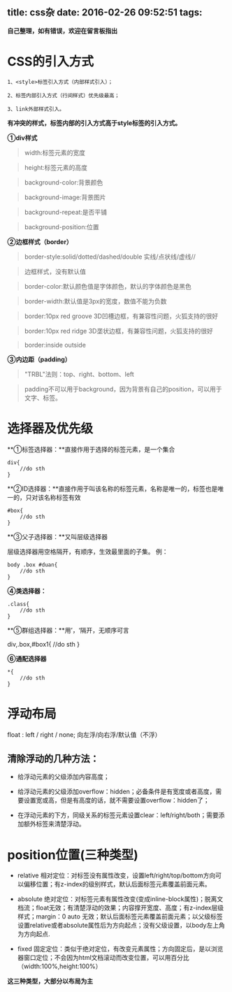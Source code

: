 title: css杂
date: 2016-02-26 09:52:51
tags:
---
**自己整理，如有错误，欢迎在留言板指出**

# CSS的引入方式


	1、<style>标签引入方式（内部样式引入）；

	2、标签内部引入方式（行间样式）优先级最高；

	3、link外部样式引入。

**有冲突的样式，标签内部的引入方式高于style标签的引入方式。**

<!-- more -->

**①div样式**

>width:标签元素的宽度

>height:标签元素的高度

>background-color:背景颜色

>background-image:背景图片

>background-repeat:是否平铺

>background-position:位置


**②边框样式（border）**

>border-style:solid/dotted/dashed/double 实线/点状线/虚线//

>边框样式，没有默认值

>border-color:默认颜色值是字体颜色，默认的字体颜色是黑色

>border-width:默认值是3px的宽度，数值不能为负数

>border:10px red groove 3D凹槽边框，有兼容性问题，火狐支持的很好

>border:10px red ridge 3D垄状边框，有兼容性问题，火狐支持的很好

>border:inside outside

**③内边距（padding）**

>"TRBL"法则：top、right、bottom、left

>padding不可以用于background，因为背景有自己的position，可以用于文字、标签。

# 选择器及优先级

**①标签选择器：**直接作用于选择的标签元素，是一个集合

	div{
		//do sth
	}

**②ID选择器：**直接作用于叫该名称的标签元素，名称是唯一的，标签也是唯一的，只对该名称标签有效

	#box{
		//do sth
	}

**③父子选择器：**又叫层级选择器

层级选择器用空格隔开，有顺序，生效最里面的子集。
例：

	body .box #duan{
		//do sth
	}

**④类选择器：**

	.class{
		//do sth
	}

**⑤群组选择器：**用’，‘隔开，无顺序可言

div,.box,#box1{
	//do sth
}

**⑥通配选择器**

	*{
		//do sth
	}

# 浮动布局

float : left / right / none; 向左浮/向右浮/默认值（不浮）

## 清除浮动的几种方法：

- 给浮动元素的父级添加内容高度；

- 给浮动元素的父级添加overflow：hidden；必备条件是有宽度或者高度，需要设置宽或高，但是有高度的话，就不需要设置overflow：hidden了；

- 在浮动元素的下方，同级关系的标签元素设置clear：left/right/both；需要添加额外标签来清楚浮动。

# position位置(三种类型)

- relative 相对定位：对标签没有属性改变，设置left/right/top/bottom方向可以偏移位置；有z-index的级别样式，默认后面标签元素覆盖前面元素。

- absolute 绝对定位：对标签元素有属性改变(变成inline-block属性)；脱离文档流；float无效；有清楚浮动的效果；内容撑开宽度、高度；有z-index层级样式；margin：0 auto 无效；默认后面标签元素覆盖前面元素；以父级标签设置relative或者absolute属性后为方向起点；没有父级设置，以body左上角为方向起点.

- fixed 固定定位：类似于绝对定位，有改变元素属性；方向固定后，是以浏览器窗口定位；不会因为html文档滚动而改变位置，可以用百分比（width:100%,height:100%）

**这三种类型，大部分以布局为主**
